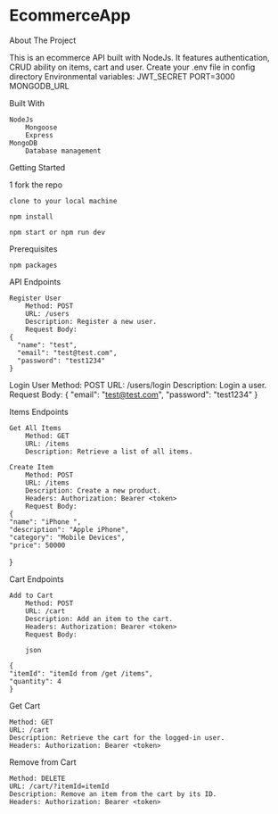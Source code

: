 # EcommerceApp

About The Project

This is an ecommerce API built with NodeJs. It features authentication, CRUD ability on items, cart and user. 
Create your .env file in config directory
Environmental variables:
JWT_SECRET
PORT=3000
MONGODB_URL

Built With

    NodeJs
        Mongoose
        Express
    MongoDB
        Database management

Getting Started

1 fork the repo

    clone to your local machine

    npm install

    npm start or npm run dev

Prerequisites

    npm packages


API Endpoints

    Register User
        Method: POST
        URL: /users
        Description: Register a new user.
        Request Body:
    {
      "name": "test",
      "email": "test@test.com",
      "password": "test1234"
    }

Login User
    Method: POST
    URL: /users/login
    Description: Login a user.
    Request Body:
    {
      "email": "test@test.com",
      "password": "test1234"
    }

Items Endpoints

    Get All Items
        Method: GET
        URL: /items
        Description: Retrieve a list of all items.
        
    Create Item
        Method: POST
        URL: /items
        Description: Create a new product.
        Headers: Authorization: Bearer <token>
        Request Body:
    {
    "name": "iPhone ",
    "description": "Apple iPhone",
    "category": "Mobile Devices",
    "price": 50000
}

Cart Endpoints

    Add to Cart
        Method: POST
        URL: /cart
        Description: Add an item to the cart.
        Headers: Authorization: Bearer <token>
        Request Body:

        json

    {
    "itemId": "itemId from /get /items",
    "quantity": 4
    }

Get Cart

    Method: GET
    URL: /cart
    Description: Retrieve the cart for the logged-in user.
    Headers: Authorization: Bearer <token>

Remove from Cart

    Method: DELETE
    URL: /cart/?itemId=itemId
    Description: Remove an item from the cart by its ID.
    Headers: Authorization: Bearer <token>
